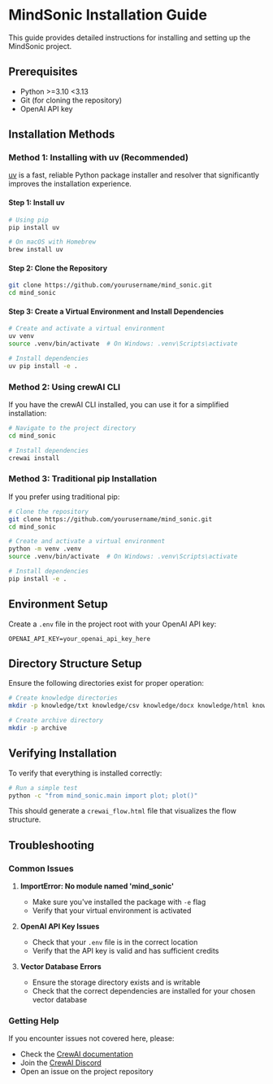 # MindSonic Installation Guide

This guide provides detailed instructions for installing and setting up the MindSonic project.

## Prerequisites

- Python >=3.10 <3.13
- Git (for cloning the repository)
- OpenAI API key

## Installation Methods

### Method 1: Installing with uv (Recommended)

[uv](https://docs.astral.sh/uv/) is a fast, reliable Python package installer and resolver that significantly improves the installation experience.

#### Step 1: Install uv

```bash
# Using pip
pip install uv

# On macOS with Homebrew
brew install uv
```

#### Step 2: Clone the Repository

```bash
git clone https://github.com/yourusername/mind_sonic.git
cd mind_sonic
```

#### Step 3: Create a Virtual Environment and Install Dependencies

```bash
# Create and activate a virtual environment
uv venv
source .venv/bin/activate  # On Windows: .venv\Scripts\activate

# Install dependencies
uv pip install -e .
```

### Method 2: Using crewAI CLI

If you have the crewAI CLI installed, you can use it for a simplified installation:

```bash
# Navigate to the project directory
cd mind_sonic

# Install dependencies
crewai install
```

### Method 3: Traditional pip Installation

If you prefer using traditional pip:

```bash
# Clone the repository
git clone https://github.com/yourusername/mind_sonic.git
cd mind_sonic

# Create and activate a virtual environment
python -m venv .venv
source .venv/bin/activate  # On Windows: .venv\Scripts\activate

# Install dependencies
pip install -e .
```

## Environment Setup

Create a `.env` file in the project root with your OpenAI API key:

```env
OPENAI_API_KEY=your_openai_api_key_here
```

## Directory Structure Setup

Ensure the following directories exist for proper operation:

```bash
# Create knowledge directories
mkdir -p knowledge/txt knowledge/csv knowledge/docx knowledge/html knowledge/md knowledge/pdf knowledge/pptx knowledge/xlsx

# Create archive directory
mkdir -p archive
```

## Verifying Installation

To verify that everything is installed correctly:

```bash
# Run a simple test
python -c "from mind_sonic.main import plot; plot()"
```

This should generate a `crewai_flow.html` file that visualizes the flow structure.

## Troubleshooting

### Common Issues

1. **ImportError: No module named 'mind_sonic'**
   - Make sure you've installed the package with `-e` flag
   - Verify that your virtual environment is activated

2. **OpenAI API Key Issues**
   - Check that your `.env` file is in the correct location
   - Verify that the API key is valid and has sufficient credits

3. **Vector Database Errors**
   - Ensure the storage directory exists and is writable
   - Check that the correct dependencies are installed for your chosen vector database

### Getting Help

If you encounter issues not covered here, please:

- Check the [CrewAI documentation](https://docs.crewai.com)
- Join the [CrewAI Discord](https://discord.com/invite/X4JWnZnxPb)
- Open an issue on the project repository

